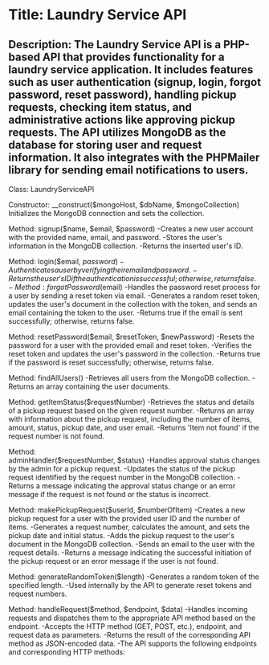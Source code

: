 # Title: Laundry Service API

## Description: The Laundry Service API is a PHP-based API that provides functionality for a laundry service application. It includes features such as user authentication (signup, login, forgot password, reset password), handling pickup requests, checking item status, and administrative actions like approving pickup requests. The API utilizes MongoDB as the database for storing user and request information. It also integrates with the PHPMailer library for sending email notifications to users.



Class: LaundryServiceAPI

Constructor: __construct($mongoHost, $dbName, $mongoCollection)
            Initializes the MongoDB connection and sets the collection.

Method: 
    signup($name, $email, $password)
        -Creates a new user account with the provided name, email, and password.
        -Stores the user's information in the MongoDB collection.
        -Returns the inserted user's ID.

Method: 
    login($email, $password)
        -Authenticates a user by verifying their email and password.
        -Returns the user's ID if the authentication is successful; otherwise, returns     false.
        -Method: forgotPassword($email)
        -Handles the password reset process for a user by sending a reset token via email.
        -Generates a random reset token, updates the user's document in the collection with the token, and sends an email containing the token to the user.
        -Returns true if the email is sent successfully; otherwise, returns false.


Method: 
    resetPassword($email, $resetToken, $newPassword)
        -Resets the password for a user with the provided email and reset token.
        -Verifies the reset token and updates the user's password in the collection.
        -Returns true if the password is reset successfully; otherwise, returns false.

Method: 
    findAllUsers()
        -Retrieves all users from the MongoDB collection.
        -Returns an array containing the user documents.

Method: 
    getItemStatus($requestNumber)
        -Retrieves the status and details of a pickup request based on the given request number.
        -Returns an array with information about the pickup request, including the number of items, amount, status, pickup date, and user email.
        -Returns 'Item not found' if the request number is not found.

Method:    
    adminHandler($requestNumber, $status)
        -Handles approval status changes by the admin for a pickup request.
        -Updates the status of the pickup request identified by the request number in the MongoDB collection.
        -Returns a message indicating the approval status change or an error message if the request is not found or the status is incorrect.

Method: 
    makePickupRequest($userId, $numberOfItem)
        -Creates a new pickup request for a user with the provided user ID and the number of items.
        -Generates a request number, calculates the amount, and sets the pickup date and initial status.
        -Adds the pickup request to the user's document in the MongoDB collection.
        -Sends an email to the user with the request details.
        -Returns a message indicating the successful initiation of the pickup request or an error message if the user is not found.

Method: 
    generateRandomToken($length)
        -Generates a random token of the specified length.
        -Used internally by the API to generate reset tokens and request numbers.

Method: 
    handleRequest($method, $endpoint, $data)
        -Handles incoming requests and dispatches them to the appropriate API method based on the endpoint.
        -Accepts the HTTP method (GET, POST, etc.), endpoint, and request data as parameters.
        -Returns the result of the corresponding API method as JSON-encoded data.
        -The API supports the following endpoints and corresponding HTTP methods: